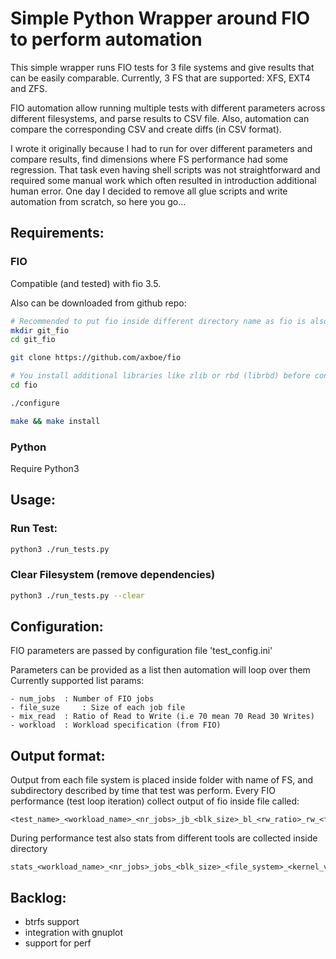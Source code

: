 # Simple Python Wrapper around FIO to perform automation
This simple wrapper runs FIO tests for 3 file systems 
and give results that can be easily comparable.
Currently, 3 FS that are supported: XFS, EXT4 and ZFS.

FIO automation allow running multiple tests with different parameters
across different filesystems, and parse results to CSV file.
Also, automation can compare the corresponding CSV and create diffs (in CSV format).

I wrote it originally because I had to run for over different parameters and 
compare results, find dimensions where FS performance had some regression.
That task even having shell scripts was not straightforward and required some
manual work which often resulted in introduction additional human error.
One day I decided to remove all glue scripts and write automation from scratch,
so here you go...

## Requirements:

### FIO

Compatible (and tested) with fio 3.5.

Also can be downloaded from github repo:

```bash
# Recommended to put fio inside different directory name as fio is also name of the binary
mkdir git_fio
cd git_fio

git clone https://github.com/axboe/fio

# You install additional libraries like zlib or rbd (librbd) before configure
cd fio

./configure

make && make install
```

### Python

Require Python3

## Usage: 

### Run Test:

```bash
python3 ./run_tests.py
```

### Clear Filesystem (remove dependencies)

```bash
python3 ./run_tests.py --clear
```

## Configuration:

FIO parameters are passed by configuration file 'test_config.ini'

Parameters can be provided as a list then automation will loop over them 
Currently supported list params:

```
- num_jobs 	: Number of FIO jobs
- file_suze 	: Size of each job file
- mix_read 	: Ratio of Read to Write (i.e 70 mean 70 Read 30 Writes)
- workload 	: Workload specification (from FIO)
```

## Output format:

Output from each file system is placed inside folder with name of FS, and 
subdirectory described by time that test was perform.
Every FIO performance (test loop iteration) collect output of fio inside file
called:

```
<test_name>_<workload_name>_<nr_jobs>_jb_<blk_size>_bl_<rw_ratio>_rw_<file_system>_<kernel_version>
```

During performance test also stats from different tools are collected inside
directory

```
stats_<workload_name>_<nr_jobs>_jobs_<blk_size>_<file_system>_<kernel_version>
```

## Backlog:
 - btrfs support
 - integration with gnuplot
 - support for perf